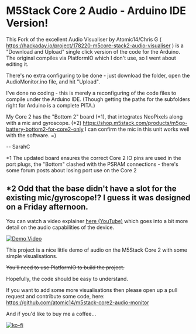 # M5Stack Core 2 Audio - Arduino IDE Version!
This Fork of the excellent Audio Visualiser by Atomic14/Chris G ( https://hackaday.io/project/178220-m5core-stack2-audio-visualiser ) is a "Download and Upload" single click version of the code for the Arduino. The original compiles via PlatformIO which I don't use, so I went about editing it.

There's no extra configuring to be done - just download the folder, open the AudioMonitor.ino file, and hit "Upload".

I've done no coding - this is merely a reconfiguring of the code files to compile under the Arduino IDE. (Though getting the paths for the subfolders right for Arduino is a complete PITA.)

My Core 2 has the "Bottom 2" board (*1), that integrates NeoPixels along with a mic and gyroscope. (*2)
https://shop.m5stack.com/products/m5go-battery-bottom2-for-core2-only
I can confirm the mic in this unit works well with the software. =)

  -- SarahC

*1 The updated board ensures the correct Core 2 IO pins are used in the port plugs, the "Bottom" clashed with the PSRAM connections - there's some forum posts about losing port use on the Core 2

*2 Odd that the base didn't have a slot for the existing mic/gyroscope!? I guess it was designed on a Friday afternoon.
----------------------

You can watch a video explainer [here (YouTube)](https://www.youtube.com/watch?v=CwIWpBqa-nM) which goes into a bit more detail on the audio capabilities of the device.

[![Demo Video](https://img.youtube.com/vi/CwIWpBqa-nM/0.jpg)](https://www.youtube.com/watch?v=CwIWpBqa-nM)

This project is a nice little demo of audio on the M5Stack Core 2 with some simple visualisations.

~~You'll need to use PlatformIO to build the project.~~

Hopefully, the code should be easy to understand.

If you want to add some more visualisations then please open up a pull request and contribute some code, here: https://github.com/atomic14/m5stack-core2-audio-monitor

And if you'd like to buy me a coffee...

[![ko-fi](https://ko-fi.com/img/githubbutton_sm.svg)](https://ko-fi.com/Z8Z734F5Y)

